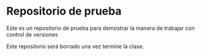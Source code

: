 # Repositorio de prueba
Este es un repositorio de prueba para demostrar la manera de trabajar con control de versiones

Este repositorio será borrado una vez termine la clase.